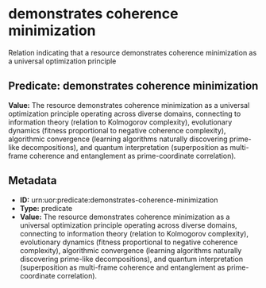 # demonstrates coherence minimization

Relation indicating that a resource demonstrates coherence minimization as a universal optimization principle

## Predicate: demonstrates coherence minimization

**Value:** The resource demonstrates coherence minimization as a universal optimization principle operating across diverse domains, connecting to information theory (relation to Kolmogorov complexity), evolutionary dynamics (fitness proportional to negative coherence complexity), algorithmic convergence (learning algorithms naturally discovering prime-like decompositions), and quantum interpretation (superposition as multi-frame coherence and entanglement as prime-coordinate correlation).

## Metadata

- **ID:** urn:uor:predicate:demonstrates-coherence-minimization
- **Type:** predicate
- **Value:** The resource demonstrates coherence minimization as a universal optimization principle operating across diverse domains, connecting to information theory (relation to Kolmogorov complexity), evolutionary dynamics (fitness proportional to negative coherence complexity), algorithmic convergence (learning algorithms naturally discovering prime-like decompositions), and quantum interpretation (superposition as multi-frame coherence and entanglement as prime-coordinate correlation).
